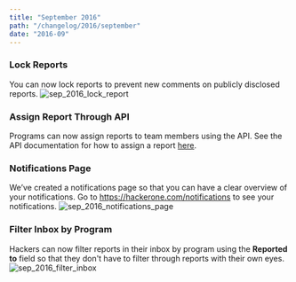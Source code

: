 ```yaml
---
title: "September 2016"
path: "/changelog/2016/september"
date: "2016-09"
---
```


### Lock Reports
You can now lock reports to prevent new comments on publicly disclosed reports.
![sep_2016_lock_report](./images/sep_2016_lock_report.png)

### Assign Report Through API
Programs can now assign reports to team members using the API. See the API documentation for how to assign a report [here](https://api.hackerone.com/#reports-update-assignee).

### Notifications Page
We’ve created a notifications page so that you can have a clear overview of your notifications. Go to https://hackerone.com/notifications to see your notifications.
![sep_2016_notifications_page](./images/sep_2016_notifications_page.png)

### Filter Inbox by Program
Hackers can now filter reports in their inbox by program using the <b>Reported to</b> field so that they don't have to filter through reports with their own eyes.
![sep_2016_filter_inbox](./images/sep_2016_filter_inbox.jpg)
